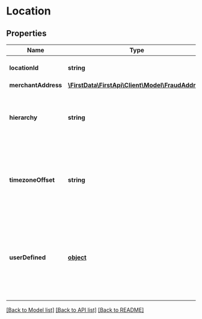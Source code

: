 # Location

## Properties
Name | Type | Description | Notes
------------ | ------------- | ------------- | -------------
**locationId** | **string** | The unique ID of this location. | [optional] 
**merchantAddress** | [**\FirstData\FirstApi\Client\Model\FraudAddress**](FraudAddress.md) |  | [optional] 
**hierarchy** | **string** | Free-text field to describe a hierarchy the merchant would like to provide. | [optional] 
**timezoneOffset** | **string** | The timezone offset from UTC to the merchants timezone configuration, specified in the format +hh:mm. | [optional] 
**userDefined** | [**object**](.md) | A JSON object that can carry any additional information about the location that might be helpful for fraud detection. | [optional] 

[[Back to Model list]](../README.md#documentation-for-models) [[Back to API list]](../README.md#documentation-for-api-endpoints) [[Back to README]](../README.md)


